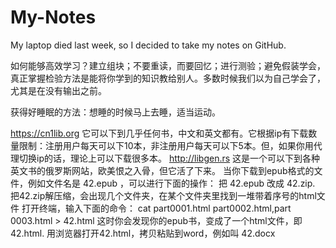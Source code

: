 # My-Notes
My laptop died last week, so I decided to take my notes on GitHub.

如何能够高效学习？建立组块；不要重读，而要回忆；进行测验；避免假装学会，真正掌握检验方法是能将你学到的知识教给别人。多数时候我们以为自己学会了，尤其是在没有输出之前。

获得好睡眠的方法：想睡的时候马上去睡，适当运动。

https://cn1lib.org 它可以下到几乎任何书，中文和英文都有。它根据ip有下载数量限制：注册用户每天可以下10本，非注册用户每天可以下5本。但，如果你用代理切换ip的话，理论上可以下载很多本。
http://libgen.rs 这是一个可以下到各种英文书的俄罗斯网站，欧美恨之入骨，但它活了下来。
当你下载到epub格式的文件，例如文件名是 42.epub ，可以进行下面的操作：
把 42.epub 改成 42.zip. 把42.zip解压缩，会出现几个文件夹，在某个文件夹里找到一堆带着序号的html文件
打开终端，输入下面的命令：
cat part0001.html part0002.html,part 0003.html > 42.html
这时你会发现你的epub书，变成了一个html文件，即 42.html. 用浏览器打开42.html，拷贝粘贴到word，例如叫 42.docx
